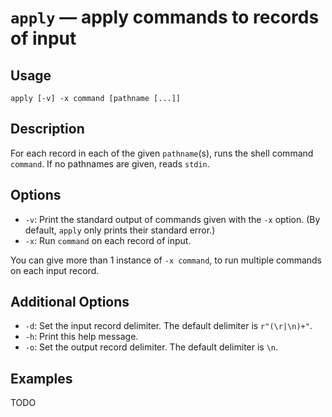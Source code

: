 # `apply` — apply commands to records of input

## Usage

```
apply [-v] -x command [pathname [...]]
```

## Description

For each record in each of the given `pathname`(s), runs the shell command
`command`. If no pathnames are given, reads `stdin`.

## Options

* `-v`: Print the standard output of commands given with the `-x` option. (By
  default, `apply` only prints their standard error.)
* `-x`: Run `command` on each record of input.

You can give more than 1 instance of `-x command`, to run multiple commands on
each input record.

## Additional Options

* `-d`: Set the input record delimiter. The default delimiter is `r"(\r|\n)+"`.
* `-h`: Print this help message.
* `-o`: Set the output record delimiter. The default delimiter is `\n`.

## Examples

TODO
